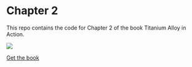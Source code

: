 # Chapter 2

This repo contains the code for Chapter 2 of the book Titanium Alloy in Action.

![](http://sht.tl/bHsIKt)

[Get the book](http://bit.ly/appc)

